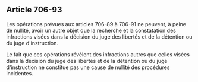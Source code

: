 Article 706-93
----
Les opérations prévues aux articles 706-89 à 706-91 ne peuvent, à peine de
nullité, avoir un autre objet que la recherche et la constatation des
infractions visées dans la décision du juge des libertés et de la détention ou
du juge d'instruction.

Le fait que ces opérations révèlent des infractions autres que celles visées
dans la décision du juge des libertés et de la détention ou du juge
d'instruction ne constitue pas une cause de nullité des procédures incidentes.
